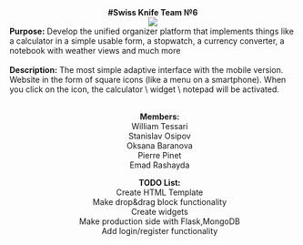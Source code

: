 <div align="center"><b>#Swiss Knife Team №6</b><br>
<img src="https://github.com/itmo-wad/Swiss-knife/blob/master/swiss-army-icon.jpg"><br>
</div>
<div align="left"><b>Purpose:</b> Develop the unified organizer platform that implements things like a calculator in a simple usable form, a stopwatch, a currency converter, a notebook with weather views and much more<br><br>
<b>Description:</b> The most simple adaptive interface with the mobile version. Website in the form of square icons (like a menu on a smartphone). When you click on the icon, the calculator \ widget \ notepad will be activated.<br><br>
</div>
<div align="center">
  <ul><b>Members:</b><br>
  William Tessari<br>
  Stanislav Osipov<br>
  Oksana Baranova<br>
  Pierre Pinet<br>
  Emad Rashayda
 </ul>
 <ul><b>TODO List:</b><br>
  Create HTML Template<br>
  Make drop&drag block functionality<br>
  Create widgets<br>
  Make production side with Flask,MongoDB<br>
  Add login/register functionality
 </ul>
</div>
